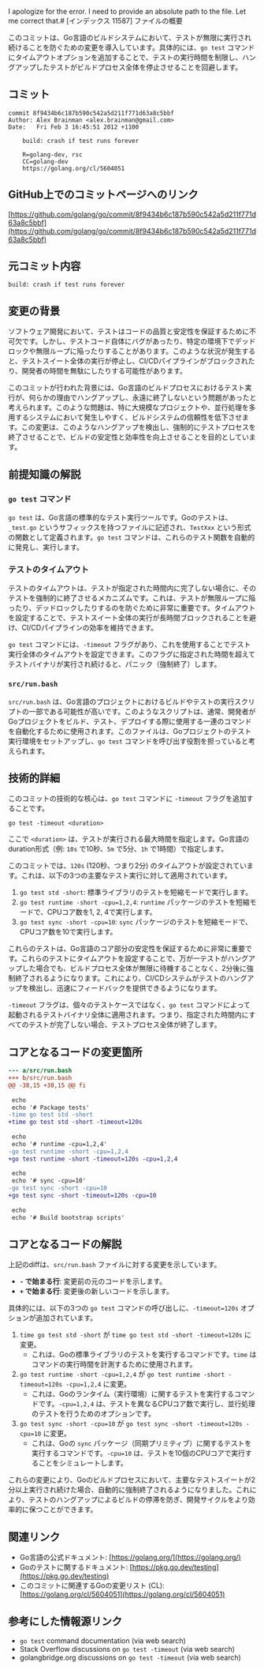 I apologize for the error. I need to provide an absolute path to the file. Let me correct that.# [インデックス 11587] ファイルの概要

このコミットは、Go言語のビルドシステムにおいて、テストが無限に実行され続けることを防ぐための変更を導入しています。具体的には、`go test` コマンドにタイムアウトオプションを追加することで、テストの実行時間を制限し、ハングアップしたテストがビルドプロセス全体を停止させることを回避します。

## コミット

```
commit 8f9434b6c187b590c542a5d211f771d63a8c5bbf
Author: Alex Brainman <alex.brainman@gmail.com>
Date:   Fri Feb 3 16:45:51 2012 +1100

    build: crash if test runs forever
    
    R=golang-dev, rsc
    CC=golang-dev
    https://golang.org/cl/5604051
```

## GitHub上でのコミットページへのリンク

[https://github.com/golang/go/commit/8f9434b6c187b590c542a5d211f771d63a8c5bbf](https://github.com/golang/go/commit/8f9434b6c187b590c542a5d211f771d63a8c5bbf)

## 元コミット内容

```
build: crash if test runs forever
```

## 変更の背景

ソフトウェア開発において、テストはコードの品質と安定性を保証するために不可欠です。しかし、テストコード自体にバグがあったり、特定の環境下でデッドロックや無限ループに陥ったりすることがあります。このような状況が発生すると、テストスイート全体の実行が停止し、CI/CDパイプラインがブロックされたり、開発者の時間を無駄にしたりする可能性があります。

このコミットが行われた背景には、Go言語のビルドプロセスにおけるテスト実行が、何らかの理由でハングアップし、永遠に終了しないという問題があったと考えられます。このような問題は、特に大規模なプロジェクトや、並行処理を多用するシステムにおいて発生しやすく、ビルドシステムの信頼性を低下させます。この変更は、このようなハングアップを検出し、強制的にテストプロセスを終了させることで、ビルドの安定性と効率性を向上させることを目的としています。

## 前提知識の解説

### `go test` コマンド

`go test` は、Go言語の標準的なテスト実行ツールです。Goのテストは、`_test.go` というサフィックスを持つファイルに記述され、`TestXxx` という形式の関数として定義されます。`go test` コマンドは、これらのテスト関数を自動的に発見し、実行します。

### テストのタイムアウト

テストのタイムアウトは、テストが指定された時間内に完了しない場合に、そのテストを強制的に終了させるメカニズムです。これは、テストが無限ループに陥ったり、デッドロックしたりするのを防ぐために非常に重要です。タイムアウトを設定することで、テストスイート全体の実行が長時間ブロックされることを避け、CI/CDパイプラインの効率を維持できます。

`go test` コマンドには、`-timeout` フラグがあり、これを使用することでテスト実行全体のタイムアウトを設定できます。このフラグに指定された時間を超えてテストバイナリが実行され続けると、パニック（強制終了）します。

### `src/run.bash`

`src/run.bash` は、Go言語のプロジェクトにおけるビルドやテストの実行スクリプトの一部である可能性が高いです。このようなスクリプトは、通常、開発者がGoプロジェクトをビルド、テスト、デプロイする際に使用する一連のコマンドを自動化するために使用されます。このファイルは、Goプロジェクトのテスト実行環境をセットアップし、`go test` コマンドを呼び出す役割を担っていると考えられます。

## 技術的詳細

このコミットの技術的な核心は、`go test` コマンドに `-timeout` フラグを追加することです。

`go test -timeout <duration>`

ここで `<duration>` は、テストが実行される最大時間を指定します。Go言語のduration形式（例: `10s` で10秒、`5m` で5分、`1h` で1時間）で指定します。

このコミットでは、`120s` (120秒、つまり2分) のタイムアウトが設定されています。これは、以下の3つの主要なテスト実行に対して適用されています。

1.  `go test std -short`: 標準ライブラリのテストを短縮モードで実行します。
2.  `go test runtime -short -cpu=1,2,4`: `runtime` パッケージのテストを短縮モードで、CPUコア数を1, 2, 4で実行します。
3.  `go test sync -short -cpu=10`: `sync` パッケージのテストを短縮モードで、CPUコア数を10で実行します。

これらのテストは、Go言語のコア部分の安定性を保証するために非常に重要です。これらのテストにタイムアウトを設定することで、万が一テストがハングアップした場合でも、ビルドプロセス全体が無限に待機することなく、2分後に強制終了されるようになります。これにより、CI/CDシステムがテストのハングアップを検出し、迅速にフィードバックを提供できるようになります。

`-timeout` フラグは、個々のテストケースではなく、`go test` コマンドによって起動されるテストバイナリ全体に適用されます。つまり、指定された時間内にすべてのテストが完了しない場合、テストプロセス全体が終了します。

## コアとなるコードの変更箇所

```diff
--- a/src/run.bash
+++ b/src/run.bash
@@ -38,15 +38,15 @@ fi
 
 echo
 echo '# Package tests'
-time go test std -short
+time go test std -short -timeout=120s
 
 echo
 echo '# runtime -cpu=1,2,4'
-go test runtime -short -cpu=1,2,4
+go test runtime -short -timeout=120s -cpu=1,2,4
 
 echo
 echo '# sync -cpu=10'
-go test sync -short -cpu=10
+go test sync -short -timeout=120s -cpu=10
 
 echo
 echo '# Build bootstrap scripts'
```

## コアとなるコードの解説

上記のdiffは、`src/run.bash` ファイルに対する変更を示しています。

*   **`-` で始まる行**: 変更前の元のコードを示します。
*   **`+` で始まる行**: 変更後の新しいコードを示します。

具体的には、以下の3つの `go test` コマンドの呼び出しに、`-timeout=120s` オプションが追加されています。

1.  `time go test std -short` が `time go test std -short -timeout=120s` に変更。
    *   これは、Goの標準ライブラリのテストを実行するコマンドです。`time` はコマンドの実行時間を計測するために使用されます。
2.  `go test runtime -short -cpu=1,2,4` が `go test runtime -short -timeout=120s -cpu=1,2,4` に変更。
    *   これは、Goのランタイム（実行環境）に関するテストを実行するコマンドです。`-cpu=1,2,4` は、テストを異なるCPUコア数で実行し、並行処理のテストを行うためのオプションです。
3.  `go test sync -short -cpu=10` が `go test sync -short -timeout=120s -cpu=10` に変更。
    *   これは、Goの `sync` パッケージ（同期プリミティブ）に関するテストを実行するコマンドです。`-cpu=10` は、テストを10個のCPUコアで実行することをシミュレートします。

これらの変更により、Goのビルドプロセスにおいて、主要なテストスイートが2分以上実行され続けた場合、自動的に強制終了されるようになりました。これにより、テストのハングアップによるビルドの停滞を防ぎ、開発サイクルをより効率的に保つことができます。

## 関連リンク

*   Go言語の公式ドキュメント: [https://golang.org/](https://golang.org/)
*   Goのテストに関するドキュメント: [https://pkg.go.dev/testing](https://pkg.go.dev/testing)
*   このコミットに関連するGoの変更リスト (CL): [https://golang.org/cl/5604051](https://golang.org/cl/5604051)

## 参考にした情報源リンク

*   `go test` command documentation (via web search)
*   Stack Overflow discussions on `go test -timeout` (via web search)
*   golangbridge.org discussions on `go test -timeout` (via web search)
